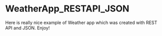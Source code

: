 # WeatherApp_RESTAPI_JSON
Here is really nice example of Weather app which was created with REST API and JSON. Enjoy!
